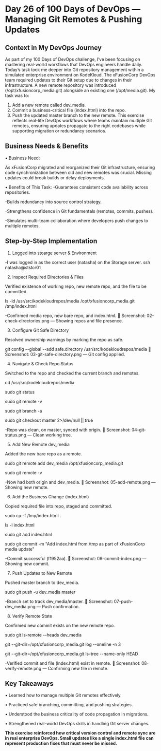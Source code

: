# Day 26 of 100 Days of DevOps — Managing Git Remotes & Pushing Updates
## Context in My DevOps Journey
As part of my 100 Days of DevOps challenge, I’ve been focusing on mastering real-world workflows that DevOps engineers handle daily. Today’s task took me deeper into Git repository management within a simulated enterprise environment on KodeKloud.
The xFusionCorp DevOps team required updates to their Git setup due to changes in their infrastructure. A new remote repository was introduced (/opt/xfusioncorp_media.git) alongside an existing one (/opt/media.git). My task was to:

1.	Add a new remote called dev_media.
2.	Commit a business-critical file (index.html) into the repo.
3.	Push the updated master branch to the new remote.
This exercise reflects real-life DevOps workflows where teams maintain multiple Git remotes, ensuring updates propagate to the right codebases while supporting migration or redundancy scenarios.

## Business Needs & Benefits
•	Business Need:

As xFusionCorp migrated and reorganized their Git infrastructure, ensuring code synchronization between old and new remotes was crucial. Missing updates could break builds or delay deployments.

•	Benefits of This Task:
-Guarantees consistent code availability across repositories.

-Builds redundancy into source control strategy.

-Strengthens confidence in Git fundamentals (remotes, commits, pushes).

-Simulates multi-team collaboration where developers push changes to multiple remotes.

## Step-by-Step Implementation
1. Logged into stoarge server & Environment

-I was logged in as the correct user (natasha) on the Storage server.
ssh natasha@ststor01

2. Inspect Required Directories & Files

Verified existence of working repo, new remote repo, and the file to be committed.

ls -ld /usr/src/kodekloudrepos/media /opt/xfusioncorp_media.git /tmp/index.html

-Confirmed media repo, new bare repo, and index.html.
📸 Screenshot: 02-check-directories.png — Showing repos and file presence.

3. Configure Git Safe Directory

Resolved ownership warnings by marking the repo as safe.

git config --global --add safe.directory /usr/src/kodekloudrepos/media
📸 Screenshot: 03-git-safe-directory.png — Git config applied.

4. Navigate & Check Repo Status

Switched to the repo and checked the current branch and remotes.

cd /usr/src/kodekloudrepos/media

sudo git status

sudo git remote -v

sudo git branch -a

sudo git checkout master 2>/dev/null || true

-Repo was clean, on master, synced with origin.
📸 Screenshot: 04-git-status.png — Clean working tree.

5. Add New Remote dev_media

Added the new bare repo as a remote.

sudo git remote add dev_media /opt/xfusioncorp_media.git

sudo git remote -v

-Now had both origin and dev_media.
📸 Screenshot: 05-add-remote.png — Showing new remote.

6. Add the Business Change (index.html)

Copied required file into repo, staged and committed.

sudo cp -f /tmp/index.html .

ls -l index.html

sudo git add index.html

sudo git commit -m "Add index.html from /tmp as part of xFusionCorp media update"

-Commit successful (f1952aa).
📸 Screenshot: 06-commit-index.png — Showing new commit.

7. Push Updates to New Remote

Pushed master branch to dev_media.

sudo git push -u dev_media master

-Branch set to track dev_media/master.
📸 Screenshot: 07-push-dev_media.png — Push confirmation.

8. Verify Remote State

Confirmed new commit exists on the new remote repo.

sudo git ls-remote --heads dev_media

git --git-dir=/opt/xfusioncorp_media.git log --oneline -n 3

git --git-dir=/opt/xfusioncorp_media.git ls-tree --name-only HEAD

-Verified commit and file (index.html) exist in remote.
📸 Screenshot: 08-verify-remote.png — Confirming new file in remote.

## Key Takeaways
•	Learned how to manage multiple Git remotes effectively.

•	Practiced safe branching, committing, and pushing strategies.

•	Understood the business criticality of code propagation in migrations.

•	Strengthened real-world DevOps skills in handling Git server changes.

**This exercise reinforced how critical version control and remote sync are in real enterprise DevOps. Small updates like a single index.html file can represent production fixes that must never be missed.**
